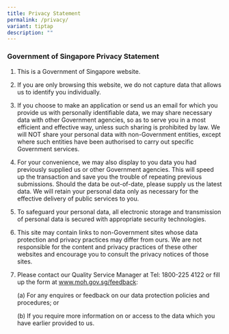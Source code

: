 ```yaml
---
title: Privacy Statement
permalink: /privacy/
variant: tiptap
description: ""
---
```

<h3><strong>Government of Singapore Privacy Statement</strong></h3>
<ol>
<li>
<p>This is a Government of Singapore website.</p>
</li>
<li>
<p>If you are only browsing this website, we do not capture data that allows
us to identify you individually.</p>
</li>
<li>
<p>If you choose to make an application or send us an email for which you
provide us with personally identifiable data, we may share necessary data
with other Government agencies, so as to serve you in a most efficient
and effective way, unless such sharing is prohibited by law. We will NOT
share your personal data with non-Government entities, except where such
entities have been authorised to carry out specific Government services.</p>
</li>
<li>
<p>For your convenience, we may also display to you data you had previously
supplied us or other Government agencies. This will speed up the transaction
and save you the trouble of repeating previous submissions. Should the
data be out-of-date, please supply us the latest data. We will retain your
personal data only as necessary for the effective delivery of public services
to you.</p>
</li>
<li>
<p>To safeguard your personal data, all electronic storage and transmission
of personal data is secured with appropriate security technologies.</p>
</li>
<li>
<p>This site may contain links to non-Government sites whose data protection
and privacy practices may differ from ours. We are not responsible for
the content and privacy practices of these other websites and encourage
you to consult the privacy notices of those sites.</p>
</li>
<li>
<p>Please contact our Quality Service Manager at Tel: 1800-225 4122 or fill
up the form at <a href="https://www.moh.gov.sg/feedback" rel="noopener noreferrer nofollow" target="_blank"><u>www.moh.gov.sg/feedback</u></a>:</p>
<p>(a) For any enquires or feedback on our data protection policies and procedures;
or</p>
<p>(b) If you require more information on or access to the data which you
have earlier provided to us.</p>
</li>
</ol>
<p></p>